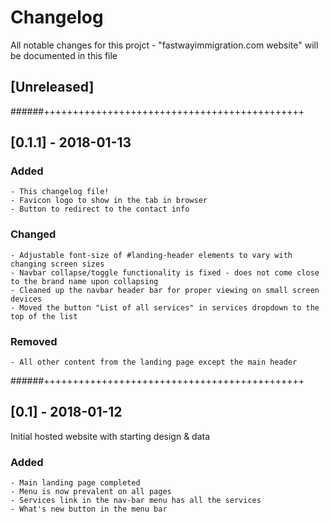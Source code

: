 # Changelog 
All notable changes for this projct - "fastwayimmigration.com website" will be documented in this file

## [Unreleased]

######+++++++++++++++++++++++++++++++++++++++++++++
## [0.1.1] - 2018-01-13
### Added
    - This changelog file!
    - Favicon logo to show in the tab in browser
    - Button to redirect to the contact info
### Changed
    - Adjustable font-size of #landing-header elements to vary with changing screen sizes
    - Navbar collapse/toggle functionality is fixed - does not come close to the brand name upon collapsing
    - Cleaned up the navbar header bar for proper viewing on small screen devices
    - Moved the button "List of all services" in services dropdown to the top of the list

### Removed
    - All other content from the landing page except the main header

######+++++++++++++++++++++++++++++++++++++++++++++
## [0.1] - 2018-01-12
Initial hosted website with starting design & data
### Added
    - Main landing page completed
    - Menu is now prevalent on all pages
    - Services link in the nav-bar menu has all the services
    - What's new button in the menu bar